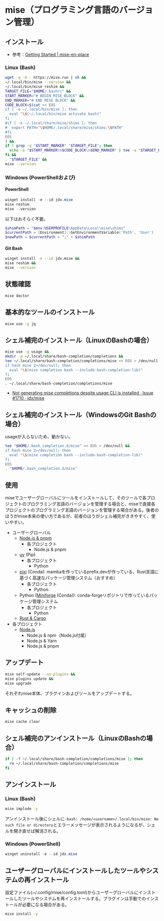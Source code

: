# mise（プログラミング言語のバージョン管理）
## インストール
- 参考：[Getting Started | mise-en-place](https://mise.jdx.dev/getting-started.html)

### Linux (Bash)
```sh
wget -q -O - https://mise.run | sh &&
~/.local/bin/mise --version &&
~/.local/bin/mise reshim &&
TARGET_FILE="$HOME/.bashrc" &&
START_MARKER="# BEGIN MISE BLOCK" &&
END_MARKER="# END MISE BLOCK" &&
CODE_BLOCK=$(cat << EOS
if [ -e ~/.local/bin/mise ]; then
  eval "\$(~/.local/bin/mise activate bash)"
fi
#if [ -e ~/.local/share/mise/shims ]; then
#  export PATH="\$HOME/.local/share/mise/shims:\$PATH"
#fi
EOS
) &&
if ! grep -q "$START_MARKER" "$TARGET_FILE"; then
  echo -e "$START_MARKER\n$CODE_BLOCK\n$END_MARKER" | tee -a "$TARGET_FILE" > /dev/null  
fi &&
. "$TARGET_FILE" &&
mise --version
```

### Windows (PowerShellおよび)
#### PowerShell
```powershell
winget install -e --id jdx.mise
mise reshim
mise --version
```

以下はおそらく不要。
```powershell
$shimPath = "$env:USERPROFILE\AppData\Local\mise\shims"
$currentPath = [Environment]::GetEnvironmentVariable('Path', 'User')
$newPath = $currentPath + ";" + $shimPath
```

#### Git Bash
```sh
winget install -e --id jdx.mise &&
mise reshim &&
mise --version
```

## 状態確認
```sh
mise doctor
```

## 基本的なツールのインストール
```sh
mise use -g jq
```

## シェル補完のインストール（LinuxのBashの場合）
```sh
mise use -g usage &&
mkdir -p ~/.local/share/bash-completion/completions &&
tee ~/.local/share/bash-completion/completions/mise << EOS > /dev/null &&
if hash mise 2>/dev/null; then
  eval "\$(mise completion bash --include-bash-completion-lib)"
fi
EOS
. ~/.local/share/bash-completion/completions/mise
```
- [Not generating mise completions despite usage CLI is installed · Issue #1710 · jdx/mise](https://github.com/jdx/mise/issues/1710)

## シェル補完のインストール（WindowsのGit Bashの場合）
usageが入らないため、動かない。
```sh
tee "$HOME/.bash_completion.d/mise" << EOS > /dev/null &&
if hash mise 2>/dev/null; then
  eval "\$(mise completion bash --include-bash-completion-lib)"
fi
EOS
. "$HOME/.bash_completion.d/mise"
```

## 使用
miseでユーザーグローバルにツールをインストールして、そのツールで各プロジェクトのプログラミング言語のバージョンを管理する場合と、miseで直接各プロジェクトのプログラミング言語のバージョンを管理する場合がある。後者のほうがmise本来の使い方であるが、前者のほうがシェル補完がききやすく、使いやすい。
- ユーザーグローバル
  - [Node.js & pnpm](pnpm-nodejs.md)
      - 各プロジェクト
          - Node.js & pnpm
  - [uv](uv-python.md) (Pip)
      - 各プロジェクト
          - Python
  - [pixi](pixi-python.md) (Conda): mambaを作っているprefix.devが作っている、Rust言語に基づく高速なパッケージ管理システム（おすすめ）
      - 各プロジェクト
          - Python
  - Python ([Miniforge](mise/miniforge-python.md) (Conda)): conda-forgeリポジトリで作っているパッケージ管理システム
      - 各プロジェクト
          - Python
  - [Rust & Cargo](rust.md)
- 各プロジェクト
  - [Node.js](nodejs.md)
      - Node.js & npm（Node.js付属）
      - Node.js & Yarn
      - Node.js & pnpm

## アップデート
```sh
mise self-update --no-plugins &&
mise plugins update &&
mise upgrade
```
それぞれmise本体、プラグインおよびツールをアップデートする。

## キャッシュの削除
```sh
mise cache clear
```

## シェル補完のアンインストール（LinuxのBashの場合）
```sh
if [ -f ~/.local/share/bash-completion/completions/mise ]; then
  rm ~/.local/share/bash-completion/completions/mise
fi
```

## アンインストール
### Linux (Bash)
```sh
mise implode -y
```
アンインストール後にシェルに`-bash: /home/<username>/.local/bin/mise: No such file or directory`とエラーメッセージが表示されるようになるが、シェルを開き直せば解消される。

### Windows (PowerShell)
```powershell
winget uninstall -e --id jdx.mise
```

## ユーザーグローバルにインストールしたツールやシステムの再インストール
設定ファイル(~/.config/mise/config.toml)からユーザーグローバルにインストールしたツールやシステムを再インストールする。プラグインは手動でのインストールが必要になる場合がある。
```sh
mise install -y
```
